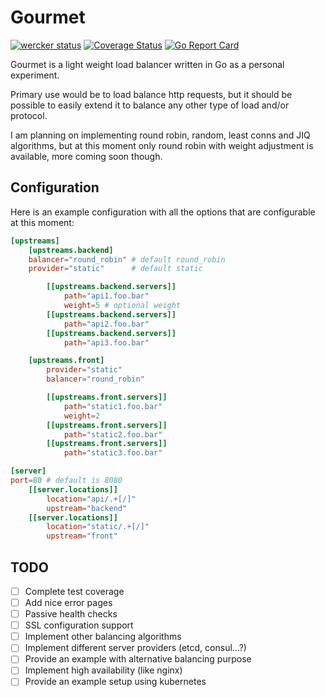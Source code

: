 # Gourmet
[![wercker status](https://app.wercker.com/status/949708198ad9641d1d0ba724528173f5/s/master "wercker status")](https://app.wercker.com/project/byKey/949708198ad9641d1d0ba724528173f5)
[![Coverage Status](https://coveralls.io/repos/github/tonto/gourmet/badge.svg?branch=)](https://coveralls.io/github/tonto/gourmet?branch=)
[![Go Report Card](https://goreportcard.com/badge/github.com/tonto/gourmet)](https://goreportcard.com/report/github.com/tonto/gourmet)

Gourmet is a light weight load balancer written in Go as a personal experiment.

Primary use would be to load balance http requests, but it should be possible to 
easily extend it to balance any other type of load and/or protocol.

I am planning on implementing round robin, random, least conns and JIQ algorithms, but
at this moment only round robin with weight adjustment is available, more coming soon though.

## Configuration
Here is an example configuration with all the options that are configurable at this moment:

```toml
[upstreams]
    [upstreams.backend]
    balancer="round_robin" # default round_robin 
    provider="static"      # default static

        [[upstreams.backend.servers]]
            path="api1.foo.bar"
            weight=5 # optional weight
        [[upstreams.backend.servers]]
            path="api2.foo.bar"
        [[upstreams.backend.servers]]
            path="api3.foo.bar"

    [upstreams.front]
        provider="static"
        balancer="round_robin"

        [[upstreams.front.servers]]
            path="static1.foo.bar"
            weight=2    
        [[upstreams.front.servers]]
            path="static2.foo.bar"
        [[upstreams.front.servers]]
            path="static3.foo.bar"

[server]
port=80 # default is 8080
    [[server.locations]]
        location="api/.+[/]"
        upstream="backend"
    [[server.locations]]
        location="static/.+[/]"
        upstream="front"
```

## TODO
- [ ] Complete test coverage
- [ ] Add nice error pages
- [ ] Passive health checks
- [ ] SSL configuration support
- [ ] Implement other balancing algorithms
- [ ] Implement different server providers (etcd, consul...?)
- [ ] Provide an example with alternative balancing purpose
- [ ] Implement high availability (like nginx)
- [ ] Provide an example setup using kubernetes

